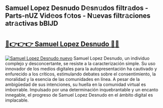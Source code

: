 ## Samuel Lopez Desnudo D𝚎sn𝚞dos filtr𝚊dos - Parts-nUZ Vid𝚎os f𝚘tos - N𝚞evas filtr𝚊ciones atr𝚊ctivas bBlJD

# <h2><a href="http://mb8vpg.tromn.icu/?c=Samuel+Lopez+Desnudo">🔗👉👉👉 Samuel Lopez Desnudo 🔗🔗</a></h2>

[![Samuel Lopez Desnudo nuevo](https://i.imgur.com/pEAQMta.gif)](http://mb8vpg.tromn.icu/?c=Samuel+Lopez+Desnudo)
Samuel Lopez Desnudo, un individuo complejo y desconcertante, se resiste a la caracterización simple. Su uso innovador de los medios digitales para la autopresentación ha cautivado y enfurecido a los críticos, estimulando debates sobre el consentimiento, la moralidad y la esencia de las comunidades en línea. A pesar de la ambigüedad de sus intenciones, su huella en la comunidad virtual es imborrable. Impulsado por una determinación inquebrantable y un encanto innegable, el progreso de Samuel Lopez Desnudo en el ámbito digital es implacable.
